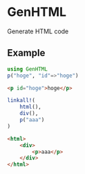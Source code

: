 # GenHTML

Generate HTML code

## Example



```julia
using GenHTML
p("hoge", "id"=>"hoge")
```

```html
<p id="hoge">hoge</p>
```

```julia
linkall!(
    html(),
    div(),
    p("aaa")
)
```

```html
<html>
    <div>
        <p>aaa</p>
    </div>
</html>
```